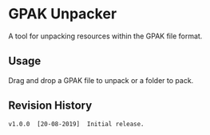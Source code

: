 # GPAK Unpacker

A tool for unpacking resources within the GPAK file format.

## Usage

Drag and drop a GPAK file to unpack or a folder to pack.

## Revision History

```
v1.0.0  [20-08-2019]  Initial release.
```
